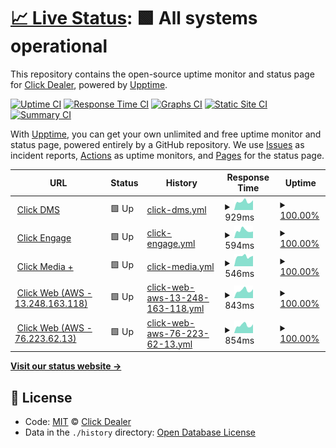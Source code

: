 # [📈 Live Status](https://clickdealer.github.io/upptime): <!--live status--> **🟩 All systems operational**

This repository contains the open-source uptime monitor and status page for [Click Dealer](https://clickdealer.co.uk), powered by [Upptime](https://github.com/upptime/upptime).

[![Uptime CI](https://github.com/koj-co/upptime/workflows/Uptime%20CI/badge.svg)](https://github.com/koj-co/upptime/actions?query=workflow%3A%22Uptime+CI%22)
[![Response Time CI](https://github.com/koj-co/upptime/workflows/Response%20Time%20CI/badge.svg)](https://github.com/koj-co/upptime/actions?query=workflow%3A%22Response+Time+CI%22)
[![Graphs CI](https://github.com/koj-co/upptime/workflows/Graphs%20CI/badge.svg)](https://github.com/koj-co/upptime/actions?query=workflow%3A%22Graphs+CI%22)
[![Static Site CI](https://github.com/koj-co/upptime/workflows/Static%20Site%20CI/badge.svg)](https://github.com/koj-co/upptime/actions?query=workflow%3A%22Static+Site+CI%22)
[![Summary CI](https://github.com/koj-co/upptime/workflows/Summary%20CI/badge.svg)](https://github.com/koj-co/upptime/actions?query=workflow%3A%22Summary+CI%22)

With [Upptime](https://upptime.js.org), you can get your own unlimited and free uptime monitor and status page, powered entirely by a GitHub repository. We use [Issues](https://github.com/clickdealer/upptime/issues) as incident reports, [Actions](https://github.com/clickdealer/upptime/actions) as uptime monitors, and [Pages](https://clickdealer.github.io/upptime) for the status page.

<!--start: status pages-->
<!-- This summary is generated by Upptime (https://github.com/upptime/upptime) -->
<!-- Do not edit this manually, your changes will be overwritten -->
<!-- prettier-ignore -->
| URL | Status | History | Response Time | Uptime |
| --- | ------ | ------- | ------------- | ------ |
| <img alt="" src="https://icons.duckduckgo.com/ip3/myclickdealer.co.uk.ico" height="13"> [Click DMS](https://myclickdealer.co.uk) | 🟩 Up | [click-dms.yml](https://github.com/clickdealer/upptime/commits/HEAD/history/click-dms.yml) | <details><summary><img alt="Response time graph" src="./graphs/click-dms/response-time-week.png" height="20"> 929ms</summary><br><a href="https://clickdealer.github.io/upptime/history/click-dms"><img alt="Response time 1017" src="https://img.shields.io/endpoint?url=https%3A%2F%2Fraw.githubusercontent.com%2Fclickdealer%2Fupptime%2FHEAD%2Fapi%2Fclick-dms%2Fresponse-time.json"></a><br><a href="https://clickdealer.github.io/upptime/history/click-dms"><img alt="24-hour response time 1069" src="https://img.shields.io/endpoint?url=https%3A%2F%2Fraw.githubusercontent.com%2Fclickdealer%2Fupptime%2FHEAD%2Fapi%2Fclick-dms%2Fresponse-time-day.json"></a><br><a href="https://clickdealer.github.io/upptime/history/click-dms"><img alt="7-day response time 929" src="https://img.shields.io/endpoint?url=https%3A%2F%2Fraw.githubusercontent.com%2Fclickdealer%2Fupptime%2FHEAD%2Fapi%2Fclick-dms%2Fresponse-time-week.json"></a><br><a href="https://clickdealer.github.io/upptime/history/click-dms"><img alt="30-day response time 1005" src="https://img.shields.io/endpoint?url=https%3A%2F%2Fraw.githubusercontent.com%2Fclickdealer%2Fupptime%2FHEAD%2Fapi%2Fclick-dms%2Fresponse-time-month.json"></a><br><a href="https://clickdealer.github.io/upptime/history/click-dms"><img alt="1-year response time 999" src="https://img.shields.io/endpoint?url=https%3A%2F%2Fraw.githubusercontent.com%2Fclickdealer%2Fupptime%2FHEAD%2Fapi%2Fclick-dms%2Fresponse-time-year.json"></a></details> | <details><summary><a href="https://clickdealer.github.io/upptime/history/click-dms">100.00%</a></summary><a href="https://clickdealer.github.io/upptime/history/click-dms"><img alt="All-time uptime 88.93%" src="https://img.shields.io/endpoint?url=https%3A%2F%2Fraw.githubusercontent.com%2Fclickdealer%2Fupptime%2FHEAD%2Fapi%2Fclick-dms%2Fuptime.json"></a><br><a href="https://clickdealer.github.io/upptime/history/click-dms"><img alt="24-hour uptime 100.00%" src="https://img.shields.io/endpoint?url=https%3A%2F%2Fraw.githubusercontent.com%2Fclickdealer%2Fupptime%2FHEAD%2Fapi%2Fclick-dms%2Fuptime-day.json"></a><br><a href="https://clickdealer.github.io/upptime/history/click-dms"><img alt="7-day uptime 100.00%" src="https://img.shields.io/endpoint?url=https%3A%2F%2Fraw.githubusercontent.com%2Fclickdealer%2Fupptime%2FHEAD%2Fapi%2Fclick-dms%2Fuptime-week.json"></a><br><a href="https://clickdealer.github.io/upptime/history/click-dms"><img alt="30-day uptime 100.00%" src="https://img.shields.io/endpoint?url=https%3A%2F%2Fraw.githubusercontent.com%2Fclickdealer%2Fupptime%2FHEAD%2Fapi%2Fclick-dms%2Fuptime-month.json"></a><br><a href="https://clickdealer.github.io/upptime/history/click-dms"><img alt="1-year uptime 78.02%" src="https://img.shields.io/endpoint?url=https%3A%2F%2Fraw.githubusercontent.com%2Fclickdealer%2Fupptime%2FHEAD%2Fapi%2Fclick-dms%2Fuptime-year.json"></a></details>
| <img alt="" src="https://icons.duckduckgo.com/ip3/example.click-engage.co.uk.ico" height="13"> [Click Engage](https://example.click-engage.co.uk) | 🟩 Up | [click-engage.yml](https://github.com/clickdealer/upptime/commits/HEAD/history/click-engage.yml) | <details><summary><img alt="Response time graph" src="./graphs/click-engage/response-time-week.png" height="20"> 594ms</summary><br><a href="https://clickdealer.github.io/upptime/history/click-engage"><img alt="Response time 577" src="https://img.shields.io/endpoint?url=https%3A%2F%2Fraw.githubusercontent.com%2Fclickdealer%2Fupptime%2FHEAD%2Fapi%2Fclick-engage%2Fresponse-time.json"></a><br><a href="https://clickdealer.github.io/upptime/history/click-engage"><img alt="24-hour response time 521" src="https://img.shields.io/endpoint?url=https%3A%2F%2Fraw.githubusercontent.com%2Fclickdealer%2Fupptime%2FHEAD%2Fapi%2Fclick-engage%2Fresponse-time-day.json"></a><br><a href="https://clickdealer.github.io/upptime/history/click-engage"><img alt="7-day response time 594" src="https://img.shields.io/endpoint?url=https%3A%2F%2Fraw.githubusercontent.com%2Fclickdealer%2Fupptime%2FHEAD%2Fapi%2Fclick-engage%2Fresponse-time-week.json"></a><br><a href="https://clickdealer.github.io/upptime/history/click-engage"><img alt="30-day response time 634" src="https://img.shields.io/endpoint?url=https%3A%2F%2Fraw.githubusercontent.com%2Fclickdealer%2Fupptime%2FHEAD%2Fapi%2Fclick-engage%2Fresponse-time-month.json"></a><br><a href="https://clickdealer.github.io/upptime/history/click-engage"><img alt="1-year response time 591" src="https://img.shields.io/endpoint?url=https%3A%2F%2Fraw.githubusercontent.com%2Fclickdealer%2Fupptime%2FHEAD%2Fapi%2Fclick-engage%2Fresponse-time-year.json"></a></details> | <details><summary><a href="https://clickdealer.github.io/upptime/history/click-engage">100.00%</a></summary><a href="https://clickdealer.github.io/upptime/history/click-engage"><img alt="All-time uptime 99.53%" src="https://img.shields.io/endpoint?url=https%3A%2F%2Fraw.githubusercontent.com%2Fclickdealer%2Fupptime%2FHEAD%2Fapi%2Fclick-engage%2Fuptime.json"></a><br><a href="https://clickdealer.github.io/upptime/history/click-engage"><img alt="24-hour uptime 100.00%" src="https://img.shields.io/endpoint?url=https%3A%2F%2Fraw.githubusercontent.com%2Fclickdealer%2Fupptime%2FHEAD%2Fapi%2Fclick-engage%2Fuptime-day.json"></a><br><a href="https://clickdealer.github.io/upptime/history/click-engage"><img alt="7-day uptime 100.00%" src="https://img.shields.io/endpoint?url=https%3A%2F%2Fraw.githubusercontent.com%2Fclickdealer%2Fupptime%2FHEAD%2Fapi%2Fclick-engage%2Fuptime-week.json"></a><br><a href="https://clickdealer.github.io/upptime/history/click-engage"><img alt="30-day uptime 100.00%" src="https://img.shields.io/endpoint?url=https%3A%2F%2Fraw.githubusercontent.com%2Fclickdealer%2Fupptime%2FHEAD%2Fapi%2Fclick-engage%2Fuptime-month.json"></a><br><a href="https://clickdealer.github.io/upptime/history/click-engage"><img alt="1-year uptime 100.00%" src="https://img.shields.io/endpoint?url=https%3A%2F%2Fraw.githubusercontent.com%2Fclickdealer%2Fupptime%2FHEAD%2Fapi%2Fclick-engage%2Fuptime-year.json"></a></details>
| <img alt="" src="https://icons.duckduckgo.com/ip3/api.myclickdealer.co.uk.ico" height="13"> [Click Media +](https://api.myclickdealer.co.uk) | 🟩 Up | [click-media.yml](https://github.com/clickdealer/upptime/commits/HEAD/history/click-media.yml) | <details><summary><img alt="Response time graph" src="./graphs/click-media/response-time-week.png" height="20"> 546ms</summary><br><a href="https://clickdealer.github.io/upptime/history/click-media"><img alt="Response time 584" src="https://img.shields.io/endpoint?url=https%3A%2F%2Fraw.githubusercontent.com%2Fclickdealer%2Fupptime%2FHEAD%2Fapi%2Fclick-media%2Fresponse-time.json"></a><br><a href="https://clickdealer.github.io/upptime/history/click-media"><img alt="24-hour response time 574" src="https://img.shields.io/endpoint?url=https%3A%2F%2Fraw.githubusercontent.com%2Fclickdealer%2Fupptime%2FHEAD%2Fapi%2Fclick-media%2Fresponse-time-day.json"></a><br><a href="https://clickdealer.github.io/upptime/history/click-media"><img alt="7-day response time 546" src="https://img.shields.io/endpoint?url=https%3A%2F%2Fraw.githubusercontent.com%2Fclickdealer%2Fupptime%2FHEAD%2Fapi%2Fclick-media%2Fresponse-time-week.json"></a><br><a href="https://clickdealer.github.io/upptime/history/click-media"><img alt="30-day response time 894" src="https://img.shields.io/endpoint?url=https%3A%2F%2Fraw.githubusercontent.com%2Fclickdealer%2Fupptime%2FHEAD%2Fapi%2Fclick-media%2Fresponse-time-month.json"></a><br><a href="https://clickdealer.github.io/upptime/history/click-media"><img alt="1-year response time 622" src="https://img.shields.io/endpoint?url=https%3A%2F%2Fraw.githubusercontent.com%2Fclickdealer%2Fupptime%2FHEAD%2Fapi%2Fclick-media%2Fresponse-time-year.json"></a></details> | <details><summary><a href="https://clickdealer.github.io/upptime/history/click-media">100.00%</a></summary><a href="https://clickdealer.github.io/upptime/history/click-media"><img alt="All-time uptime 99.55%" src="https://img.shields.io/endpoint?url=https%3A%2F%2Fraw.githubusercontent.com%2Fclickdealer%2Fupptime%2FHEAD%2Fapi%2Fclick-media%2Fuptime.json"></a><br><a href="https://clickdealer.github.io/upptime/history/click-media"><img alt="24-hour uptime 100.00%" src="https://img.shields.io/endpoint?url=https%3A%2F%2Fraw.githubusercontent.com%2Fclickdealer%2Fupptime%2FHEAD%2Fapi%2Fclick-media%2Fuptime-day.json"></a><br><a href="https://clickdealer.github.io/upptime/history/click-media"><img alt="7-day uptime 100.00%" src="https://img.shields.io/endpoint?url=https%3A%2F%2Fraw.githubusercontent.com%2Fclickdealer%2Fupptime%2FHEAD%2Fapi%2Fclick-media%2Fuptime-week.json"></a><br><a href="https://clickdealer.github.io/upptime/history/click-media"><img alt="30-day uptime 99.98%" src="https://img.shields.io/endpoint?url=https%3A%2F%2Fraw.githubusercontent.com%2Fclickdealer%2Fupptime%2FHEAD%2Fapi%2Fclick-media%2Fuptime-month.json"></a><br><a href="https://clickdealer.github.io/upptime/history/click-media"><img alt="1-year uptime 100.00%" src="https://img.shields.io/endpoint?url=https%3A%2F%2Fraw.githubusercontent.com%2Fclickdealer%2Fupptime%2FHEAD%2Fapi%2Fclick-media%2Fuptime-year.json"></a></details>
| <img alt="" src="https://icons.duckduckgo.com/ip3/13.248.163.118.ico" height="13"> [Click Web (AWS - 13.248.163.118)](https://13.248.163.118) | 🟩 Up | [click-web-aws-13-248-163-118.yml](https://github.com/clickdealer/upptime/commits/HEAD/history/click-web-aws-13-248-163-118.yml) | <details><summary><img alt="Response time graph" src="./graphs/click-web-aws-13-248-163-118/response-time-week.png" height="20"> 843ms</summary><br><a href="https://clickdealer.github.io/upptime/history/click-web-aws-13-248-163-118"><img alt="Response time 865" src="https://img.shields.io/endpoint?url=https%3A%2F%2Fraw.githubusercontent.com%2Fclickdealer%2Fupptime%2FHEAD%2Fapi%2Fclick-web-aws-13-248-163-118%2Fresponse-time.json"></a><br><a href="https://clickdealer.github.io/upptime/history/click-web-aws-13-248-163-118"><img alt="24-hour response time 970" src="https://img.shields.io/endpoint?url=https%3A%2F%2Fraw.githubusercontent.com%2Fclickdealer%2Fupptime%2FHEAD%2Fapi%2Fclick-web-aws-13-248-163-118%2Fresponse-time-day.json"></a><br><a href="https://clickdealer.github.io/upptime/history/click-web-aws-13-248-163-118"><img alt="7-day response time 843" src="https://img.shields.io/endpoint?url=https%3A%2F%2Fraw.githubusercontent.com%2Fclickdealer%2Fupptime%2FHEAD%2Fapi%2Fclick-web-aws-13-248-163-118%2Fresponse-time-week.json"></a><br><a href="https://clickdealer.github.io/upptime/history/click-web-aws-13-248-163-118"><img alt="30-day response time 1229" src="https://img.shields.io/endpoint?url=https%3A%2F%2Fraw.githubusercontent.com%2Fclickdealer%2Fupptime%2FHEAD%2Fapi%2Fclick-web-aws-13-248-163-118%2Fresponse-time-month.json"></a><br><a href="https://clickdealer.github.io/upptime/history/click-web-aws-13-248-163-118"><img alt="1-year response time 948" src="https://img.shields.io/endpoint?url=https%3A%2F%2Fraw.githubusercontent.com%2Fclickdealer%2Fupptime%2FHEAD%2Fapi%2Fclick-web-aws-13-248-163-118%2Fresponse-time-year.json"></a></details> | <details><summary><a href="https://clickdealer.github.io/upptime/history/click-web-aws-13-248-163-118">100.00%</a></summary><a href="https://clickdealer.github.io/upptime/history/click-web-aws-13-248-163-118"><img alt="All-time uptime 99.54%" src="https://img.shields.io/endpoint?url=https%3A%2F%2Fraw.githubusercontent.com%2Fclickdealer%2Fupptime%2FHEAD%2Fapi%2Fclick-web-aws-13-248-163-118%2Fuptime.json"></a><br><a href="https://clickdealer.github.io/upptime/history/click-web-aws-13-248-163-118"><img alt="24-hour uptime 100.00%" src="https://img.shields.io/endpoint?url=https%3A%2F%2Fraw.githubusercontent.com%2Fclickdealer%2Fupptime%2FHEAD%2Fapi%2Fclick-web-aws-13-248-163-118%2Fuptime-day.json"></a><br><a href="https://clickdealer.github.io/upptime/history/click-web-aws-13-248-163-118"><img alt="7-day uptime 100.00%" src="https://img.shields.io/endpoint?url=https%3A%2F%2Fraw.githubusercontent.com%2Fclickdealer%2Fupptime%2FHEAD%2Fapi%2Fclick-web-aws-13-248-163-118%2Fuptime-week.json"></a><br><a href="https://clickdealer.github.io/upptime/history/click-web-aws-13-248-163-118"><img alt="30-day uptime 99.98%" src="https://img.shields.io/endpoint?url=https%3A%2F%2Fraw.githubusercontent.com%2Fclickdealer%2Fupptime%2FHEAD%2Fapi%2Fclick-web-aws-13-248-163-118%2Fuptime-month.json"></a><br><a href="https://clickdealer.github.io/upptime/history/click-web-aws-13-248-163-118"><img alt="1-year uptime 99.99%" src="https://img.shields.io/endpoint?url=https%3A%2F%2Fraw.githubusercontent.com%2Fclickdealer%2Fupptime%2FHEAD%2Fapi%2Fclick-web-aws-13-248-163-118%2Fuptime-year.json"></a></details>
| <img alt="" src="https://icons.duckduckgo.com/ip3/76.223.62.13.ico" height="13"> [Click Web (AWS - 76.223.62.13)](https://76.223.62.13) | 🟩 Up | [click-web-aws-76-223-62-13.yml](https://github.com/clickdealer/upptime/commits/HEAD/history/click-web-aws-76-223-62-13.yml) | <details><summary><img alt="Response time graph" src="./graphs/click-web-aws-76-223-62-13/response-time-week.png" height="20"> 854ms</summary><br><a href="https://clickdealer.github.io/upptime/history/click-web-aws-76-223-62-13"><img alt="Response time 849" src="https://img.shields.io/endpoint?url=https%3A%2F%2Fraw.githubusercontent.com%2Fclickdealer%2Fupptime%2FHEAD%2Fapi%2Fclick-web-aws-76-223-62-13%2Fresponse-time.json"></a><br><a href="https://clickdealer.github.io/upptime/history/click-web-aws-76-223-62-13"><img alt="24-hour response time 964" src="https://img.shields.io/endpoint?url=https%3A%2F%2Fraw.githubusercontent.com%2Fclickdealer%2Fupptime%2FHEAD%2Fapi%2Fclick-web-aws-76-223-62-13%2Fresponse-time-day.json"></a><br><a href="https://clickdealer.github.io/upptime/history/click-web-aws-76-223-62-13"><img alt="7-day response time 854" src="https://img.shields.io/endpoint?url=https%3A%2F%2Fraw.githubusercontent.com%2Fclickdealer%2Fupptime%2FHEAD%2Fapi%2Fclick-web-aws-76-223-62-13%2Fresponse-time-week.json"></a><br><a href="https://clickdealer.github.io/upptime/history/click-web-aws-76-223-62-13"><img alt="30-day response time 1495" src="https://img.shields.io/endpoint?url=https%3A%2F%2Fraw.githubusercontent.com%2Fclickdealer%2Fupptime%2FHEAD%2Fapi%2Fclick-web-aws-76-223-62-13%2Fresponse-time-month.json"></a><br><a href="https://clickdealer.github.io/upptime/history/click-web-aws-76-223-62-13"><img alt="1-year response time 979" src="https://img.shields.io/endpoint?url=https%3A%2F%2Fraw.githubusercontent.com%2Fclickdealer%2Fupptime%2FHEAD%2Fapi%2Fclick-web-aws-76-223-62-13%2Fresponse-time-year.json"></a></details> | <details><summary><a href="https://clickdealer.github.io/upptime/history/click-web-aws-76-223-62-13">100.00%</a></summary><a href="https://clickdealer.github.io/upptime/history/click-web-aws-76-223-62-13"><img alt="All-time uptime 99.55%" src="https://img.shields.io/endpoint?url=https%3A%2F%2Fraw.githubusercontent.com%2Fclickdealer%2Fupptime%2FHEAD%2Fapi%2Fclick-web-aws-76-223-62-13%2Fuptime.json"></a><br><a href="https://clickdealer.github.io/upptime/history/click-web-aws-76-223-62-13"><img alt="24-hour uptime 100.00%" src="https://img.shields.io/endpoint?url=https%3A%2F%2Fraw.githubusercontent.com%2Fclickdealer%2Fupptime%2FHEAD%2Fapi%2Fclick-web-aws-76-223-62-13%2Fuptime-day.json"></a><br><a href="https://clickdealer.github.io/upptime/history/click-web-aws-76-223-62-13"><img alt="7-day uptime 100.00%" src="https://img.shields.io/endpoint?url=https%3A%2F%2Fraw.githubusercontent.com%2Fclickdealer%2Fupptime%2FHEAD%2Fapi%2Fclick-web-aws-76-223-62-13%2Fuptime-week.json"></a><br><a href="https://clickdealer.github.io/upptime/history/click-web-aws-76-223-62-13"><img alt="30-day uptime 99.97%" src="https://img.shields.io/endpoint?url=https%3A%2F%2Fraw.githubusercontent.com%2Fclickdealer%2Fupptime%2FHEAD%2Fapi%2Fclick-web-aws-76-223-62-13%2Fuptime-month.json"></a><br><a href="https://clickdealer.github.io/upptime/history/click-web-aws-76-223-62-13"><img alt="1-year uptime 99.99%" src="https://img.shields.io/endpoint?url=https%3A%2F%2Fraw.githubusercontent.com%2Fclickdealer%2Fupptime%2FHEAD%2Fapi%2Fclick-web-aws-76-223-62-13%2Fuptime-year.json"></a></details>

<!--end: status pages-->

[**Visit our status website →**](https://clickdealer.github.io/upptime)

## 📄 License

- Code: [MIT](./LICENSE) © [Click Dealer](https://clickdealer.co.uk)
- Data in the `./history` directory: [Open Database License](https://opendatacommons.org/licenses/odbl/1-0/)
